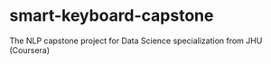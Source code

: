 # smart-keyboard-capstone
The NLP capstone project for Data Science specialization from JHU (Coursera)
